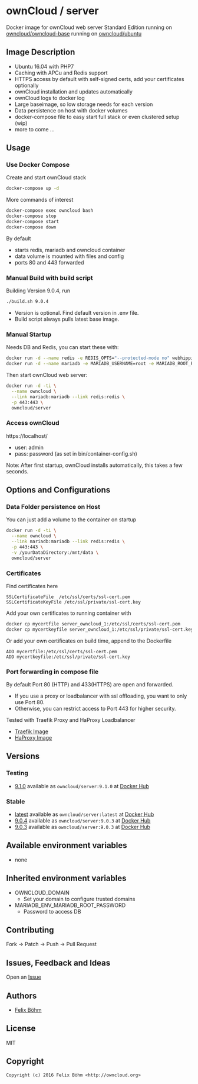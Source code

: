 # ownCloud / server

Docker image for ownCloud web server Standard Edition
running on [owncloud/owncloud-base](https://hub.docker.com/r/owncloud/owncloud-base/)
running on [owncloud/ubuntu](https://hub.docker.com/r/owncloud/ubuntu/)

## Image Description

- Ubuntu 16.04 with PHP7
- Caching with APCu and Redis support
- HTTPS access by default with self-signed certs, add your certificates optionally 
- ownCloud installation and updates automatically
- ownCloud logs to docker log
- Large baseimage, so low storage needs for each version
- Data persistence on host with docker volumes
- docker-compose file to easy start full stack or even clustered setup (wip)
- more to come ...


## Usage
### Use Docker Compose

Create and start ownCloud stack

```bash
docker-compose up -d
```

More commands of interest
```bash
docker-compose exec owncloud bash
docker-compose stop
docker-compose start
docker-compose down
```

By default 

- starts redis, mariadb and owncloud container
- data volume is mounted with files and config
- ports 80 and 443 forwarded

### Manual Build with build script

Building Version 9.0.4, run
```bash
./build.sh 9.0.4
```

- Version is optional. Find default version in .env file.
- Build script always pulls latest base image.


### Manual Startup

Needs DB and Redis, you can start these with:

```bash
docker run -d --name redis -e REDIS_OPTS="--protected-mode no" webhippie/redis:latest
docker run -d --name mariadb -e MARIADB_USERNAME=root -e MARIADB_ROOT_PASSWORD=secret webhippie/mariadb:latest
```

Then start ownCloud web server:

```bash
docker run -d -ti \
  --name owncloud \
  --link mariadb:mariadb --link redis:redis \
  -p 443:443 \
  owncloud/server
```


### Access ownCloud

https://localhost/

- user: admin
- pass: password	(as set in bin/container-config.sh)

Note: After first startup, ownCloud installs automatically, this takes a few seconds.


## Options and Configurations
### Data Folder persistence on Host

You can just add a volume to the container on startup


```bash
docker run -d -ti \
  --name owncloud \
  --link mariadb:mariadb --link redis:redis \
  -p 443:443 \
  -v /yourDataDirectory:/mnt/data \
  owncloud/server
```


### Certificates

Find certificates here
```
SSLCertificateFile	/etc/ssl/certs/ssl-cert.pem
SSLCertificateKeyFile /etc/ssl/private/ssl-cert.key
```

Add your own certificates to running container with 
```bash
docker cp mycertfile server_owncloud_1:/etc/ssl/certs/ssl-cert.pem
docker cp mycertkeyfile server_owncloud_1:/etc/ssl/private/ssl-cert.key
```

Or add your own certificates on build time, append to the Dockerfile
```
ADD mycertfile:/etc/ssl/certs/ssl-cert.pem
ADD mycertkeyfile:/etc/ssl/private/ssl-cert.key 
```


### Port forwarding in compose file

By default Port 80 (HTTP) and 433(HTTPS) are open and forwarded.

- If you use a proxy or loadbalancer with ssl offloading, you want to only use Port 80.
- Otherwise, you can restrict access to Port 443 for higher security.

Tested with Traefik Proxy and HaProxy Loadbalancer
- [Traefik Image](https://hub.docker.com/r/webhippie/traefik/)
- [HaProxy Image](https://hub.docker.com/r/webhippie/haproxy/)


## Versions
### Testing
* [9.1.0](https://github.com/owncloud-docker/server/tree/9.1.0)
  available as ```owncloud/server:9.1.0``` at [Docker Hub](https://hub.docker.com/r/owncloud/server/)

### Stable
* [latest](https://github.com/owncloud-docker/server/tree/master)
  available as ```owncloud/server:latest``` at [Docker Hub](https://hub.docker.com/r/owncloud/server/)
* [9.0.4](https://github.com/owncloud-docker/server/tree/9.0.4)
  available as ```owncloud/server:9.0.3``` at [Docker Hub](https://hub.docker.com/r/owncloud/server/)
* [9.0.3](https://github.com/owncloud-docker/server/tree/9.0.3)
  available as ```owncloud/server:9.0.3``` at [Docker Hub](https://hub.docker.com/r/owncloud/server/)


## Available environment variables

- none


## Inherited environment variables

- OWNCLOUD_DOMAIN
  - Set your domain to configure trusted domains
- MARIADB_ENV_MARIADB_ROOT_PASSWORD 
  - Password to access DB


## Contributing

Fork -> Patch -> Push -> Pull Request

## Issues, Feedback and Ideas

Open an [Issue](https://github.com/owncloud-docker/server/issues)


## Authors

* [Felix Böhm](https://github.com/felixboehm)


## License

MIT


## Copyright

```
Copyright (c) 2016 Felix Böhm <http://owncloud.org>
```
